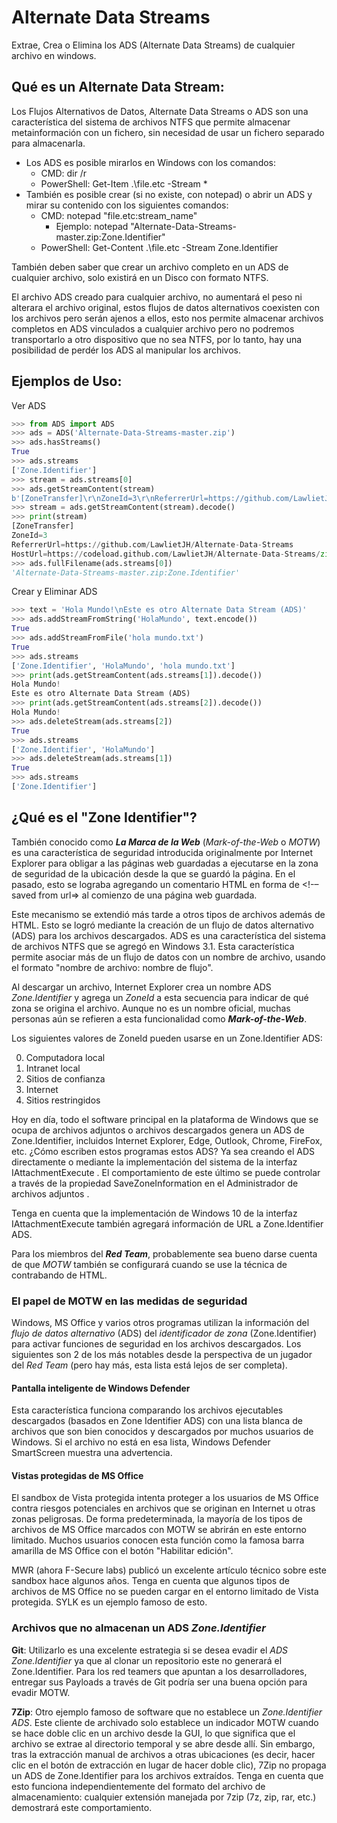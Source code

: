 # Alternate Data Streams
 Extrae, Crea o Elimina los ADS (Alternate Data Streams) de cualquier archivo en windows.

## Qué es un Alternate Data Stream:

Los Flujos Alternativos de Datos, Alternate Data Streams o ADS son una característica del sistema de archivos NTFS que permite almacenar metainformación con un fichero, sin necesidad de usar un fichero separado para almacenarla.

* Los ADS es posible mirarlos en Windows con los comandos:
  * CMD: dir /r
  * PowerShell: Get-Item .\file.etc -Stream *
* También es posible crear (si no existe, con notepad) o abrir un ADS y mirar su contenido con los siguientes comandos:
  * CMD: notepad "file.etc:stream_name"
    * Ejemplo: notepad "Alternate-Data-Streams-master.zip:Zone.Identifier"
  * PowerShell: Get-Content .\file.etc -Stream Zone.Identifier

También deben saber que crear un archivo completo en un ADS de cualquier archivo, solo existirá en un Disco con formato NTFS.

El archivo ADS creado para cualquier archivo, no aumentará el peso ni alterara el archivo original, estos flujos de datos alternativos
coexisten con los archivos pero serán ajenos a ellos, esto nos permite almacenar archivos completos en ADS vinculados a cualquier archivo
pero no podremos transportarlo a otro dispositivo que no sea NTFS, por lo tanto, hay una posibilidad de perdér los ADS al manipular los archivos.

## Ejemplos de Uso:

Ver ADS

```Python
>>> from ADS import ADS
>>> ads = ADS('Alternate-Data-Streams-master.zip')
>>> ads.hasStreams()
True
>>> ads.streams
['Zone.Identifier']
>>> stream = ads.streams[0]
>>> ads.getStreamContent(stream)
b'[ZoneTransfer]\r\nZoneId=3\r\nReferrerUrl=https://github.com/LawlietJH/Alternate-Data-Streams\r\nHostUrl=https://codeload.github.com/LawlietJH/Alternate-Data-Streams/zip/refs/heads/master\r\n'
>>> stream = ads.getStreamContent(stream).decode()
>>> print(stream)
[ZoneTransfer]
ZoneId=3
ReferrerUrl=https://github.com/LawlietJH/Alternate-Data-Streams
HostUrl=https://codeload.github.com/LawlietJH/Alternate-Data-Streams/zip/refs/heads/master
>>> ads.fullFilename(ads.streams[0])
'Alternate-Data-Streams-master.zip:Zone.Identifier'
```

Crear y Eliminar ADS

```Python
>>> text = 'Hola Mundo!\nEste es otro Alternate Data Stream (ADS)'
>>> ads.addStreamFromString('HolaMundo', text.encode())
True
>>> ads.addStreamFromFile('hola mundo.txt')
True
>>> ads.streams
['Zone.Identifier', 'HolaMundo', 'hola mundo.txt']
>>> print(ads.getStreamContent(ads.streams[1]).decode())
Hola Mundo!
Este es otro Alternate Data Stream (ADS)
>>> print(ads.getStreamContent(ads.streams[2]).decode())
Hola Mundo!
>>> ads.deleteStream(ads.streams[2])
True
>>> ads.streams
['Zone.Identifier', 'HolaMundo']
>>> ads.deleteStream(ads.streams[1])
True
>>> ads.streams
['Zone.Identifier']
```

## ¿Qué es el "Zone Identifier"?

También conocido como **_La Marca de la Web_** (_Mark-of-the-Web_ o _MOTW_) es una característica de seguridad introducida originalmente por Internet Explorer para obligar a las páginas web guardadas a ejecutarse en la zona de seguridad de la ubicación desde la que se guardó la página. En el pasado, esto se lograba agregando un comentario HTML en forma de <!-–saved from url=> al comienzo de una página web guardada.

Este mecanismo se extendió más tarde a otros tipos de archivos además de HTML. Esto se logró mediante la creación de un flujo de datos alternativo (ADS) para los archivos descargados. ADS es una característica del sistema de archivos NTFS que se agregó en Windows 3.1. Esta característica permite asociar más de un flujo de datos con un nombre de archivo, usando el formato "nombre de archivo: nombre de flujo".

Al descargar un archivo, Internet Explorer crea un nombre ADS _Zone.Identifier_ y agrega un _ZoneId_ a esta secuencia para indicar de qué zona se origina el archivo. Aunque no es un nombre oficial, muchas personas aún se refieren a esta funcionalidad como **_Mark-of-the-Web_**.

Los siguientes valores de ZoneId pueden usarse en un Zone.Identifier ADS:

0. Computadora local
1. Intranet local
2. Sitios de confianza
3. Internet
4. Sitios restringidos

Hoy en día, todo el software principal en la plataforma de Windows que se ocupa de archivos adjuntos o archivos descargados genera un ADS de Zone.Identifier, incluidos Internet Explorer, Edge, Outlook, Chrome, FireFox, etc. ¿Cómo escriben estos programas estos ADS? Ya sea creando el ADS directamente o mediante la implementación del sistema de la interfaz IAttachmentExecute . El comportamiento de este último se puede controlar a través de la propiedad SaveZoneInformation en el Administrador de archivos adjuntos .

Tenga en cuenta que la implementación de Windows 10 de la interfaz IAttachmentExecute también agregará información de URL a Zone.Identifier ADS.

Para los miembros del **_Red Team_**, probablemente sea bueno darse cuenta de que _MOTW_ también se configurará cuando se use la técnica de contrabando de HTML.

### El papel de MOTW en las medidas de seguridad

Windows, MS Office y varios otros programas utilizan la información del _flujo de datos alternativo_ (ADS) del _identificador de zona_ (Zone.Identifier) para activar funciones de seguridad en los archivos descargados. Los siguientes son 2 de los más notables desde la perspectiva de un jugador del _Red Team_ (pero hay más, esta lista está lejos de ser completa).

#### Pantalla inteligente de Windows Defender

Esta característica funciona comparando los archivos ejecutables descargados (basados en Zone Identifier ADS) con una lista blanca de archivos que son bien conocidos y descargados por muchos usuarios de Windows. Si el archivo no está en esa lista, Windows Defender SmartScreen muestra una advertencia.

#### Vistas protegidas de MS Office

El sandbox de Vista protegida intenta proteger a los usuarios de MS Office contra riesgos potenciales en archivos que se originan en Internet u otras zonas peligrosas. De forma predeterminada, la mayoría de los tipos de archivos de MS Office marcados con MOTW se abrirán en este entorno limitado. Muchos usuarios conocen esta función como la famosa barra amarilla de MS Office con el botón "Habilitar edición".

MWR (ahora F-Secure labs) publicó un excelente artículo técnico sobre este sandbox hace algunos años. Tenga en cuenta que algunos tipos de archivos de MS Office no se pueden cargar en el entorno limitado de Vista protegida. SYLK es un ejemplo famoso de esto.

### Archivos que no almacenan un ADS _Zone.Identifier_

**Git**: Utilizarlo es una excelente estrategia si se desea evadir el _ADS Zone.Identifier_ ya que al clonar un repositorio este no generará el Zone.Identifier. Para los red teamers que apuntan a los desarrolladores, entregar sus Payloads a través de Git podría ser una buena opción para evadir MOTW.

**7Zip**: Otro ejemplo famoso de software que no establece un _Zone.Identifier ADS_. Este cliente de archivado solo establece un indicador MOTW cuando se hace doble clic en un archivo desde la GUI, lo que significa que el archivo se extrae al directorio temporal y se abre desde allí. Sin embargo, tras la extracción manual de archivos a otras ubicaciones (es decir, hacer clic en el botón de extracción en lugar de hacer doble clic), 7Zip no propaga un ADS de Zone.Identifier para los archivos extraídos. Tenga en cuenta que esto funciona independientemente del formato del archivo de almacenamiento: cualquier extensión manejada por 7zip (7z, zip, rar, etc.) demostrará este comportamiento.
